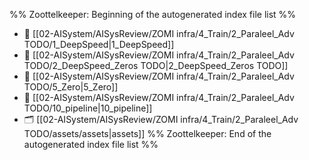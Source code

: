 %% Zoottelkeeper: Beginning of the autogenerated index file list  %%
- 📄 [[02-AISystem/AISysReview/ZOMI infra/4_Train/2_Paraleel_Adv TODO/1_DeepSpeed|1_DeepSpeed]]
- 📄 [[02-AISystem/AISysReview/ZOMI infra/4_Train/2_Paraleel_Adv TODO/2_DeepSpeed_Zeros TODO|2_DeepSpeed_Zeros TODO]]
- 📄 [[02-AISystem/AISysReview/ZOMI infra/4_Train/2_Paraleel_Adv TODO/5_Zero|5_Zero]]
- 📄 [[02-AISystem/AISysReview/ZOMI infra/4_Train/2_Paraleel_Adv TODO/10_pipeline|10_pipeline]]
- 🗂️ [[02-AISystem/AISysReview/ZOMI infra/4_Train/2_Paraleel_Adv TODO/assets/assets|assets]]
%% Zoottelkeeper: End of the autogenerated index file list  %%
